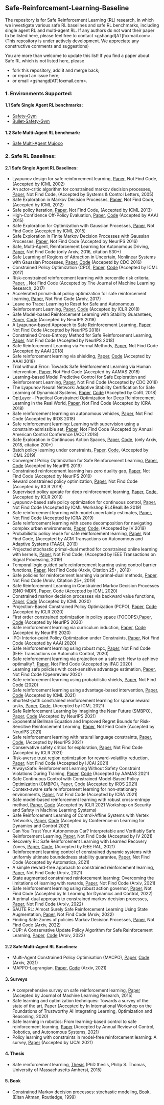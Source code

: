 ## Safe-Reinforcement-Learning-Baseline




The repository is for Safe Reinforcement Learning (RL) research, in which we investigate various safe RL baselines and safe RL benchmarks, including single agent RL and multi-agent RL. If any authors do not want their paper to be listed here, please feel free to contact <gshangd[AT]foxmail.com>. (This repository is under actively development. We appreciate any constructive comments and suggestions)


You are more than welcome to update this list! If you find a paper about Safe RL which is not listed here, please

- fork this repository, add it and merge back;
- or report an issue here;
- or email <gshangd[AT]foxmail.com>.




### 1. Environments Supported:
#### 1.1 Safe Single Agent RL benchmarks:
- [Safety-Gym](https://github.com/openai/safety-gym)
- [Bullet-Safety-Gym](https://github.com/svengronauer/Bullet-Safety-Gym)
#### 1.2 Safe Multi-Agent RL benchmark:
- [Safe Multi-Agent Mujoco](https://github.com/chauncygu/Safe-Multi-Agent-Mujoco)
<!--- [Safe Multi-Robot Robosuite](https://github.com/chauncygu/Safe-Multi-Agent-Mujoco)-->


### 2. Safe RL Baselines:

#### 2.1 Safe Single Agent RL Baselines:

- Lyapunov design for safe reinforcement learning, [Paper](https://www.jmlr.org/papers/volume3/perkins02a/perkins02a.pdf), Not Find Code, (Accepted by ICML 2002)
- An actor-critic algorithm for constrained markov decision processes, [Paper](https://reader.elsevier.com/reader/sd/pii/S0167691104001276?token=D2FDE94E441EB4182DF4CF382458FCA57BDCABECB2E17932BF52CABA7F46F0F67EE5E9A4BE19F9FD3E27D4099CA25C80&originRegion=eu-west-1&originCreation=20220304073259), Not Find Code, (Accepted by Systems & Control Letters, 2005)
- Safe Exploration in Markov Decision Processes, [Paper](https://arxiv.org/pdf/1205.4810.pdf), Not Find Code, (Accepted by ICML 2012)
- Safe policy iteration, [Paper](http://proceedings.mlr.press/v28/pirotta13.pdf), Not Find Code, (Accepted by ICML 2013)
- High-Confidence Off-Policy Evaluation, [Paper](https://www.ics.uci.edu/~dechter/courses/ics-295/winter-2018/papers/2015Thomas2015.pdf), [Code](https://github.com/chauncygu/Safe-Reinforcement-Learning-Baseline/tree/main/Safe-RL/safeRL) (Accepted by AAAI 2015)
- Safe Exploration for Optimization with Gaussian Processes, [Paper](http://proceedings.mlr.press/v37/sui15.pdf), Not Find Code (Accepted by ICML 2015)
- Safe Exploration in Finite Markov Decision Processes with Gaussian Processes, [Paper](https://proceedings.neurips.cc/paper/2016/file/9a49a25d845a483fae4be7e341368e36-Paper.pdf), Not Find Code (Accepted by NeurIPS 2016)
- Safe, Multi-Agent, Reinforcement Learning for Autonomous Driving, [Paper](https://arxiv.org/pdf/1610.03295.pdf?ref=https://githubhelp.com), Not Find Code (only Arxiv, 2016, citation 530+)
- Safe Learning of Regions of Attraction in Uncertain, Nonlinear Systems with Gaussian Processes, [Paper](https://arxiv.org/pdf/1603.04915.pdf), [Code](https://github.com/chauncygu/Safe-Reinforcement-Learning-Baseline/tree/main/Safe-RL/safe_learning) (Accepetd by CDC 2016)
- Constrained Policy Optimization (CPO), [Paper](http://proceedings.mlr.press/v70/achiam17a/achiam17a.pdf), [Code](https://github.com/chauncygu/Safe-Reinforcement-Learning-Baseline/tree/main/Safe-RL/safety-starter-agents) (Accepted by ICML 2017)
- Risk-constrained reinforcement learning with percentile risk criteria, [Paper](https://www.jmlr.org/papers/volume18/15-636/15-636.pdf), , Not Find Code (Accepted by The Journal of Machine Learning Research, 2017)
- Accelerated primal-dual policy optimization for safe reinforcement learning, [Paper](https://arxiv.org/pdf/1802.06480.pdf), Not Find Code (Arxiv, 2017) 
- Leave no Trace: Learning to Reset for Safe and Autonomous Reinforcement Learning, [Paper](https://arxiv.org/pdf/1711.06782.pdf), [Code](https://github.com/chauncygu/Safe-Reinforcement-Learning-Baseline/tree/main/Safe-RL/LeaveNoTrace) (Accepted by ICLR 2018)
- Safe Model-based Reinforcement Learning with Stability Guarantees, [Paper](https://proceedings.neurips.cc/paper/2017/file/766ebcd59621e305170616ba3d3dac32-Paper.pdf), [Code](https://github.com/chauncygu/Safe-Reinforcement-Learning-Baseline/tree/main/Safe-RL/safe_learning) (Accepted by NeurIPS 2018)
- A Lyapunov-based Approach to Safe Reinforcement Learning, [Paper](https://proceedings.neurips.cc/paper/2018/file/4fe5149039b52765bde64beb9f674940-Paper.pdf), Not Find Code (Accepted by NeurIPS 2018)
- Constrained Cross-Entropy Method for Safe Reinforcement Learning, [Paper](https://proceedings.neurips.cc/paper/2018/file/34ffeb359a192eb8174b6854643cc046-Paper.pdf), Not Find Code (Accepted by NeurIPS 2018)
- Safe Reinforcement Learning via Formal Methods, [Paper](http://www.cs.cmu.edu/~aplatzer/pub/SafeRL.pdf), Not Find Code (Accepted by AAAI 2018)
- Safe reinforcement learning via shielding, [Paper](https://arxiv.org/pdf/1708.08611.pdf), [Code](https://github.com/safe-rl/safe-rl-shielding) (Accepted by AAAI 2018)
- Trial without Error: Towards Safe Reinforcement Learning via Human Intervention, [Paper](https://www.ifaamas.org/Proceedings/aamas2018/pdfs/p2067.pdf), Not Find Code (Accepted by AAMAS 2018)
- Learning-based Model Predictive Control for Safe Exploration and Reinforcement Learning, [Paper](https://arxiv.org/pdf/1906.12189.pdf), Not Find Code (Accepted by CDC 2018)
- The Lyapunov Neural Network: Adaptive Stability Certification for Safe Learning of Dynamical Systems, [Paper](http://proceedings.mlr.press/v87/richards18a/richards18a.pdf), [Code](https://github.com/chauncygu/Safe-Reinforcement-Learning-Baseline/tree/main/Safe-RL/safe_learning) (Accepted by CoRL 2018)
- OptLayer - Practical Constrained Optimization for Deep Reinforcement Learning in the Real World, [Paper](https://arxiv.org/pdf/1709.07643.pdf), Not Find Code (Accepted by ICRA 2018)
- Safe reinforcement learning on autonomous vehicles, [Paper](https://arxiv.org/pdf/1910.00399.pdf), Not Find Code (Accepted by IROS 2018)
- Safe reinforcement learning: Learning with supervision using a constraint-admissible set, [Paper](https://ieeexplore.ieee.org/abstract/document/8430770), Not Find Code (Accepted by Annual American Control Conference (ACC) 2018)
- Safe Exploration in Continuous Action Spaces, [Paper](https://www.researchgate.net/profile/Gal-Dalal/publication/322756278_Safe_Exploration_in_Continuous_Action_Spaces/links/5a71e84faca2720bc0d940b3/Safe-Exploration-in-Continuous-Action-Spaces.pdf), [Code](https://github.com/AgrawalAmey/safe-explorer), (only Arxiv, 2018, citation 200+)
- Batch policy learning under constraints, [Paper](http://proceedings.mlr.press/v97/le19a/le19a.pdf), [Code](https://github.com/clvoloshin/constrained_batch_policy_learning), (Accepted by ICML 2019)
- Convergent Policy Optimization for Safe Reinforcement Learning, [Paper](https://proceedings.neurips.cc/paper/2019/file/db29450c3f5e97f97846693611f98c15-Paper.pdf), [Code](https://github.com/chauncygu/Safe-Reinforcement-Learning-Baseline/tree/main/Safe-RL/Safe_reinforcement_learning) (Accepted by NeurIPS 2019)
- Constrained reinforcement learning has zero duality gap, [Paper](https://www.researchgate.net/profile/Luiz-Chamon/publication/336889860_Constrained_Reinforcement_Learning_Has_Zero_Duality_Gap/links/5ef4df204585155050726b42/Constrained-Reinforcement-Learning-Has-Zero-Duality-Gap.pdf), Not Find Code (Accepted by NeurIPS 2019)
- Reward constrained policy optimization, [Paper](https://arxiv.org/pdf/1805.11074.pdf), Not Find Code (Accepted by ICLR 2019)
- Supervised policy update for deep reinforcement learning, [Paper](https://arxiv.org/pdf/1805.11706.pdf), [Code](https://github.com/quanvuong/Supervised_Policy_Update), (Accepted by ICLR 2019)
- Lyapunov-based safe policy optimization for continuous control, [Paper](https://openreview.net/pdf?id=SJgUYBVLsN), Not Find Code (Accepted by ICML Workshop RL4RealLife 2019)
- Safe reinforcement learning with model uncertainty estimates, [Paper](https://arxiv.org/pdf/1810.08700.pdf), Not Find Code (Accepted by ICRA 2019)
- Safe reinforcement learning with scene decomposition for navigating complex urban environments, [Paper](https://arxiv.org/pdf/1904.11483.pdf), [Code](https://github.com/chauncygu/Safe-Reinforcement-Learning-Baseline/tree/main/Safe-RL/AutomotiveSafeRL), (Accepted by IV 2019)
- Probabilistic policy reuse for safe reinforcement learning, [Paper](https://dl.acm.org/doi/pdf/10.1145/3310090?casa_token=OahWDUpVTxAAAAAA:MVJd1GjD6HDpFKMxXfp9pd3KaJbG879P7qvcMS0-VDGFAR0prYuXwzN9LwI4BfkPti085CGGhsz1llY), Not Find Code, (Accepted by ACM Transactions on Autonomous and Adaptive Systems (TAAS), 2019)
- Projected stochastic primal-dual method for constrained online learning with kernels, [Paper](https://ieeexplore.ieee.org/ielaam/78/8691646/8678800-aam.pdf), Not Find Code, (Accepted by IEEE Transactions on Signal Processing, 2019)
- Temporal logic guided safe reinforcement learning using control barrier functions, [Paper](https://arxiv.org/pdf/1903.09885.pdf), Not Find Code (Arxiv, Citation 25+, 2019)
- Safe policies for reinforcement learning via primal-dual methods, [Paper](https://www.researchgate.net/profile/Luiz-Chamon/publication/337438444_Safe_Policies_for_Reinforcement_Learning_via_Primal-Dual_Methods/links/5ef4df1f299bf18816e7f62c/Safe-Policies-for-Reinforcement-Learning-via-Primal-Dual-Methods.pdf), Not Find Code (Arxiv, Citation 25+, 2019)
- Safe Reinforcement Learning in Constrained Markov Decision Processes (SNO-MDP), [Paper](http://proceedings.mlr.press/v119/wachi20a/wachi20a.pdf), [Code](https://github.com/chauncygu/Safe-Reinforcement-Learning-Baseline/tree/main/Safe-RL/safe_near_optimal_mdp) (Accepted by ICML 2020)
- Constrained markov decision processes via backward value functions, [Paper](http://proceedings.mlr.press/v119/satija20a/satija20a.pdf), [Code](https://github.com/hercky/cmdps_via_bvf/tree/69b9f51cb6410673d0aa2e5b9c980b33e5a46dda) (Accepted by ICML 2020)
- Projection-Based Constrained Policy Optimization (PCPO), [Paper](https://arxiv.org/pdf/2010.03152.pdf), [Code](https://github.com/chauncygu/Safe-Reinforcement-Learning-Baseline/tree/main/Safe-RL/PCPO) (Accepted by ICLR 2020)
- First order constrained optimization in policy space (FOCOPS),[Paper](https://proceedings.neurips.cc/paper/2020/file/af5d5ef24881f3c3049a7b9bfe74d58b-Paper.pdf), [Code](https://github.com/ymzhang01/focops) (Accepted by NeurIPS 2020)
- Safe reinforcement learning via curriculum induction, [Paper](https://proceedings.neurips.cc/paper/2020/file/8df6a65941e4c9da40a4fb899de65c55-Paper.pdf), [Code](https://github.com/zuzuba/CISR_NeurIPS20) (Accepted by NeurIPS 2020)
- IPO: Interior-point Policy Optimization under Constraints, [Paper](https://www.researchgate.net/profile/Yongshuai-Liu/publication/336735393_IPO_Interior-point_Policy_Optimization_under_Constraints/links/5e1670874585159aa4bff037/IPO-Interior-point-Policy-Optimization-under-Constraints.pdf), Not Find Code (Accepted by AAAI 2020)
- Safe reinforcement learning using robust mpc, [Paper](https://arxiv.org/pdf/1906.04005.pdf), Not Find Code (IEEE Transactions on Automatic Control, 2020)
- Safe reinforcement learning via projection on a safe set: How to achieve optimality?, [Paper](https://arxiv.org/pdf/2004.00915.pdf), Not Find Code (Accepted by IFAC 2020)
- Learning safe policies with cost-sensitive advantage estimation, [Paper](https://openreview.net/pdf?id=uVnhiRaW3J), Not Find Code (Openreview 2020)
- Safe reinforcement learning using probabilistic shields, [Paper](https://repository.ubn.ru.nl/bitstream/handle/2066/224966/224966.pdf?sequence=1), Not Find Code (2020)
- Safe reinforcement learning using advantage-based intervention, [Paper](http://proceedings.mlr.press/v139/wagener21a/wagener21a.pdf), [Code](https://github.com/nolanwagener/safe_rl) (Accepted by ICML 2021)
- Shortest-path constrained reinforcement learning for sparse reward tasks, [Paper](https://arxiv.org/pdf/2107.06405.pdf), [Code](https://github.com/srsohn/shortest-path-rl), (Accepted by ICML 2021)
- Safe Reinforcement Learning by Imagining the Near Future (SMBPO), [Paper](https://proceedings.neurips.cc/paper/2021/file/73b277c11266681122132d024f53a75b-Paper.pdf), [Code](https://github.com/chauncygu/Safe-Reinforcement-Learning-Baseline/tree/main/Safe-RL/Safe-MBPO) (Accepted by NeurIPS 2021)
- Exponential Bellman Equation and Improved Regret Bounds for Risk-Sensitive Reinforcement Learning, [Paper](https://arxiv.org/pdf/2111.03947.pdf),  Not Find Code (Accepted by NeurIPS 2021)
- Safe reinforcement learning with natural language constraints, [Paper](https://proceedings.neurips.cc/paper/2021/file/72f67e70f6b7cdc4cc893edaddf0c4c6-Paper.pdf), [Code](https://github.com/princeton-nlp/SRL-NLC), (Accepted by NeurIPS 2021)
-  Conservative safety critics for exploration, [Paper](https://arxiv.org/pdf/2010.14497.pdf), Not Find Code (Accepted by ICLR 2021)
-  Risk-averse trust region optimization for reward-volatility reduction, [Paper](https://arxiv.org/pdf/1912.03193.pdf), Not Find Code (Accepted by IJCAI 2021)
- AlwaysSafe: Reinforcement Learning Without Safety Constraint Violations During Training, [Paper](https://pure.tudelft.nl/ws/files/96913978/p1226.pdf), [Code](https://github.com/chauncygu/Safe-Reinforcement-Learning-Baseline/tree/main/Safe-RL/AlwaysSafe) (Accepted by AAMAS 2021)
- Safe Continuous Control with Constrained Model-Based Policy Optimization (CMBPO), [Paper](https://arxiv.org/pdf/2104.06922.pdf), [Code](https://github.com/anyboby/Constrained-Model-Based-Policy-Optimization) (Accepted by IROS 2021)
- Context-aware safe reinforcement learning for non-stationary environments, [Paper](https://arxiv.org/pdf/2101.00531.pdf), Not Find Code (Accepted by ICRA 2021)
- Safe model-based reinforcement learning with robust cross-entropy method, [Paper](https://aisecure-workshop.github.io/aml-iclr2021/papers/8.pdf), [Code](https://github.com/chauncygu/Safe-Reinforcement-Learning-Baseline/tree/main/Safe-RL/safe-mbrl) (Accepted by ICLR 2021 Workshop on Security and Safety in Machine Learning Systems)
- Safe Reinforcement Learning of Control-Affine Systems with Vertex Networks, [Paper](http://proceedings.mlr.press/v144/zheng21a/zheng21a.pdf), [Code](https://github.com/chauncygu/Safe-Reinforcement-Learning-Baseline/tree/main/Safe-RL/vertex-net) (Accepted by Conference on Learning for Dynamics and Control 2021)
- Can You Trust Your Autonomous Car? Interpretable and Verifiably Safe Reinforcement Learning, [Paper](http://download.cmutschler.de/publications/2021/IV2021.pdf), Not Find Code (Accepted by IV 2021)
- Recovery RL: Safe Reinforcement Learning with Learned Recovery Zones, [Paper](https://www.researchgate.net/profile/Minho-Hwang/publication/345152769_Recovery_RL_Safe_Reinforcement_Learning_with_Learned_Recovery_Zones/links/5fe37ea2299bf140883a35cb/Recovery-RL-Safe-Reinforcement-Learning-with-Learned-Recovery-Zones.pdf), [Code](https://github.com/abalakrishna123/recovery-rl), (Accepted by IEEE RAL, 2021)
- Reinforcement learning control of constrained dynamic systems with uniformly ultimate boundedness stability guarantee, [Paper](https://www.sciencedirect.com/science/article/pii/S0005109821002090), Not Find Code (Accepted by Automatica, 2021)
- A simple reward-free approach to constrained reinforcement learning, [Paper](https://www.cs.princeton.edu/~syoosefi/papers/reward-free2021.pdf),  Not Find Code (Arxiv, 2021)
- State augmented constrained reinforcement learning: Overcoming the limitations of learning with rewards, [Paper](https://arxiv.org/pdf/2102.11941.pdf),  Not Find Code (Arxiv, 2021)
- Safe reinforcement learning using robust action governor, [Paper](https://arxiv.org/pdf/2102.10643.pdf), Not Find Code (Accepted by In Learning for Dynamics and Control, 2022)
- A primal-dual approach to constrained markov decision processes, [Paper](https://arxiv.org/pdf/2101.10895.pdf),  Not Find Code (Arxiv, 2022)
- SAUTE RL: Almost Surely Safe Reinforcement Learning Using State Augmentation, [Paper](https://arxiv.org/pdf/2202.06558.pdf), Not Find Code (Arxiv, 2022)
- Finding Safe Zones of policies Markov Decision Processes, [Paper](https://arxiv.org/pdf/2202.11593.pdf), Not Find Code (Arxiv, 2022)
- CUP: A Conservative Update Policy Algorithm for Safe Reinforcement Learning, [Paper](https://arxiv.org/pdf/2202.07565.pdf), [Code](https://github.com/RL-boxes/Safe-RL) (Arxiv, 2022)



#### 2.2 Safe Multi-Agent RL Baselines:
- Multi-Agent Constrained Policy Optimisation (MACPO), [Paper](https://arxiv.org/pdf/2110.02793.pdf), [Code](https://github.com/chauncygu/Safe-Reinforcement-Learning-Baseline/tree/main/Safe-MARL/Multi-Agent-Constrained-Policy-Optimisation) (Arxiv, 2021)
- MAPPO-Lagrangian, [Paper](https://arxiv.org/pdf/2110.02793.pdf), [Code](https://github.com/chauncygu/Safe-Reinforcement-Learning-Baseline/tree/main/Safe-MARL/Multi-Agent-Constrained-Policy-Optimisation)  (Arxiv, 2021)

#### 3. Surveys
- A comprehensive survey on safe reinforcement learning, [Paper](https://www.jmlr.org/papers/volume16/garcia15a/garcia15a.pdf) (Accepted by Journal of Machine Learning Research, 2015)
- Safe learning and optimization techniques: Towards a survey of the state of the art, [Paper](https://arxiv.org/pdf/2101.09505.pdf) (Accepted by In International Workshop on the Foundations of Trustworthy AI Integrating Learning, Optimization and Reasoning, 2020)
- Safe learning in robotics: From learning-based control to safe reinforcement learning, [Paper](https://arxiv.org/pdf/2108.06266.pdf) (Accepted by Annual Review of Control, Robotics, and Autonomous Systems, 2021)
- Policy learning with constraints in model-free reinforcement learning: A survey, [Paper](https://web.archive.org/web/20210812230501id_/https://www.ijcai.org/proceedings/2021/0614.pdf) (Accepted by IJCAI 2021)

#### 4. Thesis
- Safe reinforcement learning, [Thesis](https://scholarworks.umass.edu/cgi/viewcontent.cgi?article=1527&context=dissertations_2) (PhD thesis, Philip S. Thomas, University of Massachusetts Amherst, 2015)

#### 5. Book
- Constrained Markov decision processes: stochastic modeling, [Book](https://www-sop.inria.fr/members/Eitan.Altman/PAPERS/h.pdf), (Eitan Altman, Routledge, 1999)




